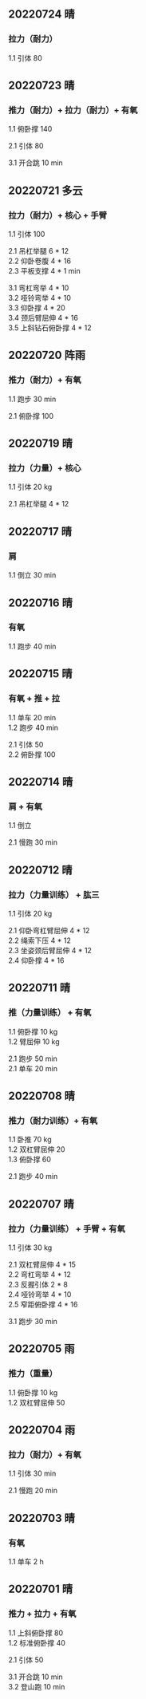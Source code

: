 ## 20220724  晴

### 拉力（耐力）
1.1 引体 80  



## 20220723  晴

### 推力（耐力）+ 拉力（耐力）+ 有氧
1.1 俯卧撑 140

2.1 引体 80  

3.1 开合跳 10 min    



## 20220721  多云

### 拉力（耐力）+ 核心 + 手臂
1.1 引体 100  

2.1 吊杠举腿 6 * 12  
2.2 仰卧卷腹 4 * 16  
2.3 平板支撑 4 * 1 min 

3.1 弯杠弯举 4 * 10  
3.2 哑铃弯举 4 * 10  
3.3 仰卧撑 4 * 20  
3.4 颈后臂屈伸 4 * 16  
3.5 上斜钻石俯卧撑 4 * 12  



## 20220720  阵雨

### 推力（耐力）+ 有氧 
1.1 跑步 30 min   

2.1 俯卧撑 100  



## 20220719  晴

### 拉力（力量）+ 核心
1.1 引体 20 kg  

2.1 吊杠举腿 4 * 12  
  


## 20220717  晴

### 肩
1.1 倒立 30 min  



## 20220716  晴

### 有氧
1.1 跑步 40 min 



## 20220715  晴

### 有氧 + 推 + 拉
1.1 单车 20 min  
1.2 跑步 40 min  

2.1 引体 50    
2.2 俯卧撑 100  



## 20220714  晴

### 肩 + 有氧
1.1 倒立        

2.1 慢跑 30 min  



## 20220712  晴

### 拉力（力量训练） + 肱三
1.1 引体 20 kg    

2.1 仰卧弯杠臂屈伸 4 * 12  
2.2 绳索下压 4 * 12  
2.3 坐姿颈后臂屈伸 4 * 12  
2.4 仰卧撑 4 * 16     



## 20220711  晴

### 推（力量训练） + 有氧
1.1 俯卧撑 10 kg  
1.2 臂屈伸 10 kg      

2.1 跑步 50 min  
2.1 单车 20 min  


## 20220708  晴

### 推力（耐力训练）+ 有氧
1.1 卧推 70 kg  
1.2 双杠臂屈伸 20   
1.3 俯卧撑 60     

2.1 跑步 40 min  



## 20220707  晴

### 拉力（力量训练） + 手臂 + 有氧
1.1 引体 30 kg    

2.1 双杠臂屈伸 4 * 15  
2.2 弯杠弯举 4 * 12    
2.3 反握引体 2 * 8    
2.4 哑铃弯举 4 * 10    
2.5 窄距俯卧撑 4 * 16    

3.1 跑步 30 min   



## 20220705  雨

### 推力（重量）
1.1 俯卧撑 10 kg  
1.2 双杠臂屈伸 50          



## 20220704  雨

### 拉力（耐力）+ 有氧
1.1 引体 30 min       

2.1 慢跑 20 min  



## 20220703  晴

### 有氧
1.1 单车 2 h    



## 20220701  晴

### 推力 + 拉力 + 有氧
1.1 上斜俯卧撑 80    
1.2 标准俯卧撑 40    

2.1 引体 50  

3.1 开合跳 10 min  
3.2 登山跑 10 min    
  


